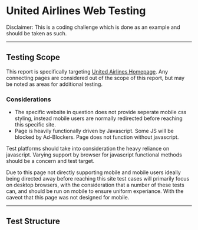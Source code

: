 # United Airlines Web Testing #

Disclaimer: This is a coding challenge which is done as an example and should be taken as such.

---

## Testing Scope ##

This report is specifically targeting [United Airlines Homepage](https://www.united.com/ual/en/us/). Any connecting pages are considered out of the scope of this report, but may be noted as areas for additional testing.

### Considerations ###

* The specific website in question does not provide seperate mobile css styling, instead mobile users are normally redirected before reaching this specific site.
* Page is heavily functionally driven by Javascript. Some JS will be blocked by Ad-Blockers. Page does not function without javascript.

Test platforms should take into consideration the heavy reliance on javascript. Varying support by browser for javascript functional methods should be a concern and test target.

Due to this page not directly supporting mobile and mobile users ideally being directed away before reaching this site test cases will primarily focus on desktop browsers, with the consideration that a number of these tests can, and should be run on mobile to ensure uniform experiance. With the caveot that this page was not designed for mobile.

---

## Test Structure ##




